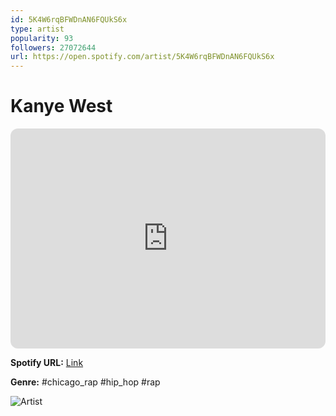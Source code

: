 ```yaml
---
id: 5K4W6rqBFWDnAN6FQUkS6x
type: artist
popularity: 93
followers: 27072644
url: https://open.spotify.com/artist/5K4W6rqBFWDnAN6FQUkS6x
---
```

# Kanye West

<iframe style="border-radius:12px" src="https://open.spotify.com/embed/artist/5K4W6rqBFWDnAN6FQUkS6x" width="100%" height="352" frameBorder="0" allowfullscreen="" allow="autoplay; clipboard-write; encrypted-media; fullscreen; picture-in-picture" loading="lazy"></iframe>

**Spotify URL:** [Link](https://open.spotify.com/artist/5K4W6rqBFWDnAN6FQUkS6x)

**Genre:**  #chicago_rap #hip_hop #rap

![Artist](https://i.scdn.co/image/ab6761610000e5eb6e835a500e791bf9c27a422a)
